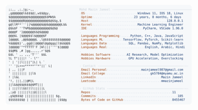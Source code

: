 <picture>
  <source srcset="https://raw.githubusercontent.com/mmazinjameel/mmazinjameel/main/dark_mode.svg?v=1752221714" media="(prefers-color-scheme: dark)">
  <img src="https://raw.githubusercontent.com/mmazinjameel/mmazinjameel/main/light_mode.svg?v=1752221714">
</picture>
